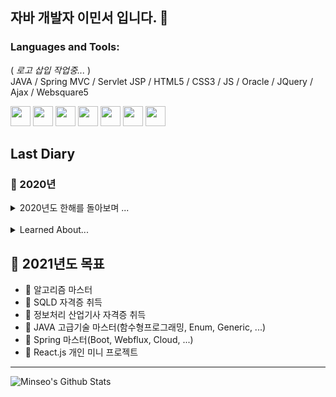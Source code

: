 ## 자바 개발자 이민서 입니다. 👋
<!--
[나의 이력서 보기( Notion )](https://www.notion.so/Rhie-Minseo-bc361777b55d4c71ae201b0428b9587a)
-->
<!--
**dlalstj0213/dlalstj0213** is a ✨ _special_ ✨ repository because its `README.md` (this file) appears on your GitHub profile.

Here are some ideas to get you started:

- 🔭 I’m currently working on ...
- 🌱 I’m currently learning ...
- 👯 I’m looking to collaborate on ...
- 🤔 I’m looking for help with ...
- 💬 Ask me about ...
- 📫 How to reach me: ...
- 😄 Pronouns: ...
- ⚡ Fun fact: ...
-->

### Languages and Tools:
( *로고 삽입 작업중...* ) <br>
JAVA / Spring MVC / Servlet JSP / HTML5 / CSS3 / JS / Oracle / JQuery / Ajax / Websquare5

<img height="32" width="32" src="https://cdn.jsdelivr.net/npm/simple-icons@v4/icons/javascript.svg" />
<img height="32" width="32" src="https://cdn.jsdelivr.net/npm/simple-icons@v4/icons/html5.svg" />
<img height="32" width="32" src="https://cdn.jsdelivr.net/npm/simple-icons@v4/icons/css3.svg" />
<img height="32" width="32" src="https://cdn.jsdelivr.net/npm/simple-icons@v4/icons/spring.svg" />
<img height="32" width="32" src="https://cdn.jsdelivr.net/npm/simple-icons@v4/icons/oracle.svg" />
<img height="32" width="32" src="https://cdn.jsdelivr.net/npm/simple-icons@v4/icons/jquery.svg" />
<img height="32" width="32" style="" src="https://cdn.jsdelivr.net/npm/simple-icons@v4/icons/bootstrap.svg" />
<br>
<!--
<img height="32" width="32" src="https://cdn.jsdelivr.net/npm/simple-icons@v3/icons/java.svg" />
<img height="32" width="32" src="https://cdn.jsdelivr.net/npm/simple-icons@v3/icons/youtube.svg" />
-->

## Last Diary
### :calendar: 2020년
<details>
<summary>2020년도 한해를 돌아보며 ...</summary>
<div markdown="1">
작성일: 2020-12-20

이제 곧 다가올 크리스마스를 보내고 나면 2020년도 올 한해가 마무리 된다. 벌써 2020년이 끝나다니... 이제부터 한해 마지막 쯤에 그 해 동안 나의 모습을 돌아보면서 부족했던 점을 찾아보고 뜻깊었던 일을 되새겨보면서 내년의 목표를 세워보는 시간을 가져보려 한다. :simple_smile:

2020년, 최악이다. 코로나 때문에 나 뿐만이 아니라 전세계 사람들이 모두 힘들었던 한해였던것 같다.:mask: 제발 내년에는 훌륭한 사람들의 백신과 치료제를 통해 더 안전한 해를 보냈으면 하는 바램이다.:cry: 이렇게 우울했던 한해였기도 했지만 그래도 나에게 있어서 인생에 '새로운 출발'이라는 의미로 중요하고 의미있었던 한해였다.

올해 초, 1월부터, 나의 진로를 충분히 고민한 끝에 개발자의 길을 선택하게 되었다. 국비지원을 통해 학원에서 개발자 양성 교육 프로그램을 이수하였고, 학원 프로젝트 진행중 방송통신대학교에 입학하면서 스케줄 관리에 엄청 힘들어 했다. 갑자기 정신차리고 공부하려고 하니 모든 스케줄을 소화하려는데 큰 어려움을 겪었다. 진작에 공부좀 열심히 해볼걸...전에는 왜이리 귀찮아했는지...:sweat_smile: 하지만 이것도 성장해 가는 과정이라 생각하고 열심히 해봤다. 그렇지만 좋은 결과는 얻지 못했던것 같다. 시간을 효율적으로 써보고 규칙적인 생활과 계획적으로 살아보는 경험을 이제 막 해보려고 하니 당연한 결과이지 않았나 싶다. 그래도 너무 안타깝고 아쉽다. 대학교 과제도 엉성했고 기말도 제대로 준비하지 않아서 좋은 결과를 얻을 수 없었다. 이걸 다시 메꾸려면 졸업 일정도 늦춰지는데... 그래도 이미 지나버린 결과는 어쩔수 없다. 내년에 이런일이 또 발생하지 않게 틈틈히 학습하고 준비해서 좋은 성적을 이뤄야한다!:grinning:

학원을 이수하고 나서 바로 취업 준비를 했다. 평일에 매번 아침 일찍 사람들 출근시간에 맞춰서 공덕역 근처에
과학기술정보통신부에서 운영하는 ICT COC 센터로 갔다. 형의 추천으로 알게된 장소인데 자기계발 하기에 진짜 기가막힌 장소다. 거기서 개인 프로그래밍 공부와 학교 공부를 병행하고 쉴때 틈틈히 이력서를 넣었다. 그렇게 한달간의 시간 끝에 첫 직장을 구하게 되었다.:sunglasses:

이제 회사를 다니면서 업무를 통해 실제로 프로젝트가 어떤식으로 진행되는지 직접 경험 할 수 있었다. 그래서 조금더 재미가 붙은 느낌이 있다. 학원에서 프로젝트를 할때는 뭔가 우리끼리 짜고치고 하는 느낌이라 개발하는 느낌이 없었는데, 회사에서 실제 서비스할 프로젝트를 진행해보니 확실히 무게감이 있었다. 그리고 너무 다행히도 회사 선배들이 다들 개발에 관심이 많고 잘 알려줘서 회사 적응을 빨리 하고 나도 개발에 관심을 더 가지게 되는 효과를 받는것 같았다. 역시 정보를 아는 것과 모르는 것의 차이는 엄청나다. 그리고 나는 아직 부족하다. 난 더 많이 배우고 싶다. 또한, 자기계발을 계속해서 해야할 필요성도 느꼈다. 그래서 계획을 세워고 더 부지런하고 더 꾸준하게 더 악착같이 시간을 활용해서 하루를 보내야한다. 2021년은 아마 올 해보다 더 바쁘고 힘든 해가 될 것이고 심적으로 많이 지칠 수도 있다. 하지만 나의 5년 장기 목표를 달성 하기 위해선 아직 시작도 안했다고 볼 수있다. 힘내자!:smile: 2020년은 개발자로서 준비단계였다고 본다. 이제 시작이다. 잠시 길을 헤매더라도 뛰는 걸 멈추지 말자!:satisfied:
</div>
</details><br/>
<details>
<summary>Learned About... </summary>
<div markdown="2">
<ul>
  <li>JAVA 기본</li>
  <li>HTML/CSS/JS 기본</li>
  <li>JQuery</li>
  <li>Oracle DB</li>
  <li>Spring MVC</li>
  <li>Servlet JSP</li>
  <li>Websquare5</li>
  <li>Ajax</li>
</ul>
</div>
</details>

## :memo: 2021년도 목표
- :pushpin: 알고리즘 마스터
- :pushpin: SQLD 자격증 취득
- :pushpin: 정보처리 산업기사 자격증 취득
- :pushpin: JAVA 고급기술 마스터(함수형프로그래밍, Enum, Generic, ...)
- :pushpin: Spring 마스터(Boot, Webflux, Cloud, ...)
- :pushpin: React.js 개인 미니 프로젝트

<!-- START GITHUB STATS -->
---
<img align="left" alt="Minseo's Github Stats" src="https://github-readme-stats.vercel.app/api?username=dlalstj0213&show_icons=true&hide_border=true&theme=dark">
<!-- END GITHUB STATS -->

